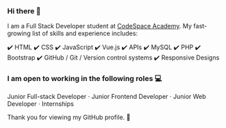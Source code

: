 ### Hi there 👋

I am a Full Stack Developer student at [CodeSpace Academy](https://www.codespace.co.za/). My fast-growing list of skills and experience includes:

:heavy_check_mark:	HTML
:heavy_check_mark:	CSS
:heavy_check_mark:	JavaScript
:heavy_check_mark:	Vue.js
:heavy_check_mark:	APIs
:heavy_check_mark:	MySQL
:heavy_check_mark:	PHP
:heavy_check_mark:	Bootstrap
:heavy_check_mark:	GitHub / Git / Version control systems
:heavy_check_mark:	Responsive Designs

### **I am open to working in the following roles** :computer:

Junior Full-stack Developer · Junior Frontend Developer · Junior Web Developer · Internships

Thank you for viewing my GitHub profile. :handshake:


<!--
**WesleyErasmus/WesleyErasmus** is a ✨ _special_ ✨ repository because its `README.md` (this file) appears on your GitHub profile.

Here are some ideas to get you started:

- 🔭 I’m currently working on ...
- 🌱 I’m currently learning ...
- 👯 I’m looking to collaborate on ...
- 🤔 I’m looking for help with ...
- 💬 Ask me about ...
- 📫 How to reach me: ...
- 😄 Pronouns: ...
- ⚡ Fun fact: ...
-->

